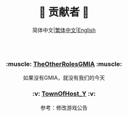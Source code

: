 <div align="center">
  
# :sparkling_heart: 贡献者 :sparkling_heart:

简体中文|[繁体中文](contributor_TC.md)|[English]()

  </br></br>
  <h3>:muscle: <a href="https://github.com/dabao40/TheOtherRolesGMIA">TheOtherRolesGMIA</a> :muscle:</h3>
    <p>如果没有GMIA，就没有我们的今天</p>
  <h3>:v: <a href="https://github.com/Yumenopai/TownOfHost_Y">TownOfHost_Y</a> :v:</h3>
    <p>参考：修改游戏公告</p>
  </br></br>
</div>
